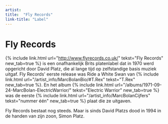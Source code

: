 ```yaml
---
artist: 
title:  "Fly Records"
link-title: "Label"
---
```


# Fly Records
{% include link.html url="http://www.flyrecords.co.uk/" tekst="Fly Records" new_tab=true %} is een onafhankelijk Brits platenlabel dat in 1970 werd opgericht door David Platz, die al lange tijd op zelfstandige basis muziek uitgaf. Fly Records' eerste <span class="engels">release</span> was <span class="engels">Ride a White Swan</span> van {% include link.html url="/artist_info/MarcBolanBio/#T.Rex" tekst="T.Rex" new_tab=true %}. En het album {% include link.html url="/albums/1971-09-24-MarcBolan-ElectricWarrior/" tekst="Electric Warrior" new_tab=true %} was de eerste {% include link.html url="/artist_info/MarcBolanCijfers" tekst="nummer één" new_tab=true %} plaat die ze uitgaven. Fly Records bestaat nog steeds. Maar is sinds David Platzs dood in 1994 in de handen van zijn zoon, Simon Platz. 
